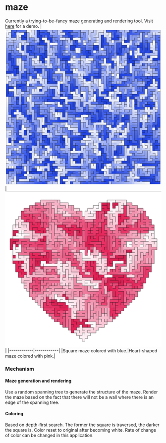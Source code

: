 # maze
Currently a trying-to-be-fancy maze generating and rendering tool. Visit [here](https://kaiyingshan.github.io/maze) for a demo.
|![demo1](./assets/1.png)|![demo2](./assets/4.png)|
|------------|------------|
|Square maze colored with blue.|Heart-shaped maze colored with pink.|

### Mechanism
#### Maze generation and rendering
Use a random spanning tree to generate the structure of the maze. Render the maze based on the fact that there will not be a wall where there is an edge of the spanning tree.

#### Coloring
Based on depth-first search. The former the square is traversed, the darker the square is. Color reset to original after becoming white. Rate of change of color can be changed in this application.